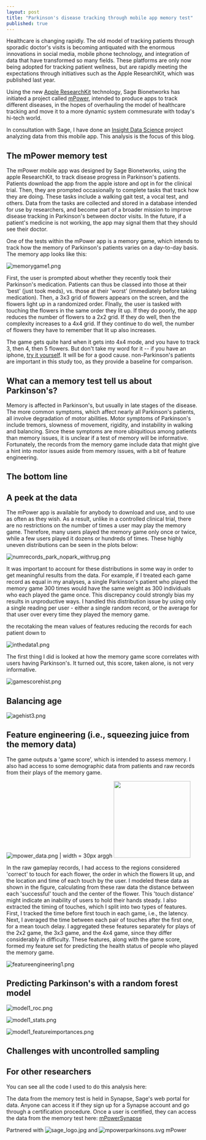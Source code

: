 ```yaml
---
layout: post
title: "Parkinson's disease tracking through mobile app memory test"
published: true
---
```









Healthcare is changing rapidly. The old model of tracking patients through sporadic doctor's visits is becoming antiquated with the enormous innovations in social media, mobile phone technology, and integration of data that have transformed so many fields. These platforms are only now being adopted for tracking patient wellness, but are rapidly meeting the expectations through initiatives such as the Apple ResearchKit, which was published last year. 

Using the new [Apple ResearchKit](http://www.apple.com/researchkit/ "iphone researchkit") technology, Sage Bionetworks has initiated a project called [mPower](http://parkinsonmpower.org/ "Mpower Parkinson's Site"), intended to produce apps to track different diseases, in the hopes of overhauling the model of healthcare tracking and move it to a more dynamic system commesurate with today's hi-tech world. 

In consultation with Sage, I have done an [Insight Data Science](http://insightdatascience.com/ "Insight Data Science") project analyzing data from this mobile app. This analysis is the focus of this blog.

##  The mPower memory test

The mPower mobile app was designed by Sage Bionetworks, using the apple ResearchKit, to track disease progress in Parkinson's patients. Patients download the app from the apple istore and opt in for the clinical trial. Then, they are prompted occasionally to complete tasks that track how they are doing. These tasks include a walking gait test, a vocal test, and others. Data from the tasks are collected and stored in a database intended for use by researchers, and become part of a broader mission to improve disease tracking in Parkinson's between doctor visits. In the future, if a patient's medicine is not working, the app may signal them that they should see their doctor. 

One of the tests within the mPower app is a memory game, which intends to track how the memory of Parkinson's patients varies on a day-to-day basis. The memory app looks like this:

![memorygame1.png]({{site.baseurl}}/images/memorygame1.png)

First, the user is prompted about whether they recently took their Parkinson's medication. Patients can thus be classed into those at their 'best' (just took meds), vs. those at their 'worst' (immediately before taking medication). Then, a 3x3 grid of flowers appears on the screen, and the flowers light up in a randomized order. FInally, the user is tasked with touching the flowers in the same order they lit up. If they do poorly, the app reduces the number of flowers to a 2x2 grid. If they do well, then the complexity increases to a 4x4 grid. If they continue to do well, the number of flowers they have to remember that lit up also increases. 

The game gets quite hard when it gets into 4x4 mode, and you have to track 3, then 4, then 5 flowers. But don't take my word for it -- if you have an iphone, [try it yourself](https://itunes.apple.com/us/app/parkinson-mpower-study-app/id972191200?mt=8 "mpower on itunes"). It will be for a good cause. non-Parkinson's patients are important in this study too, as they provide a baseline for comparison. 

##  What can a memory test tell us about Parkinson's?

Memory is affected in Parkinson's, but usually in late stages of the disease. The more common symptoms, which affect nearly all Parkinson's patients, all involve degradation of motor abilities. Motor symptoms of Parkinson's include tremors, slowness of movement, rigidity, and instability in walking and balancing. Since these symptoms are more ubiquitious among patients than memory issues, it is unclear if a test of memory will be informative. Fortunately, the records from the memory game include data that might give a hint into motor issues aside from memory issues, with a bit of feature engineering. 

##  The bottom line



##  A peek at the data

The mPower app is available for anybody to download and use, and to use as often as they wish. As a result, unlike in a controlled clinical trial, there are no restrictions on the number of times a user may play the memory game. Therefore, many users played the memory game only once or twice, while a few users played it dozens or hundreds of times. These highly uneven distributions can be seen in the plots below:


![numrecords_park_nopark_withrug.png]({{site.baseurl}}/images/numrecords_park_nopark_withrug.png)


It was important to account for these distributions in some way in order to get meaningful results from the data. For example, if I treated each game record as equal in my analyses, a single Parkinson's patient who played the memory game 300 times would have the same weight as 300 individuals who each played the game once. This discrepancy could strongly bias my results in unproductive ways. I handled this distribution issue by using only a single reading per user - either a single random record, or the average for that user over every time they played the memory game. 

the recotaking the mean values of features reducing the records for each patient down to 


![inthedata1.png]({{site.baseurl}}/images/inthedata1.png)

The first thing I did is looked at how the memory game score correlates with users having Parkinson's. It turned out, this score, taken alone, is not very informative.

![gamescorehist.png]({{site.baseurl}}/images/gamescorehist.png)

## Balancing age

![agehist3.png]({{site.baseurl}}/images/agehist3.png)


##  Feature engineering (i.e., squeezing juice from the memory data)


The game outputs a 'game score', which is intended to assess memory. I also had access to some demographic data from patients and raw records from their plays of the memory game.

![mpower_data.png | width = 30px]({{site.baseurl}}/images/mpower_data.png)
arggh
<img src={{site.baseurl}}/images/mpower_data.png width="200" height="200" />

In the raw gameplay records, I had access to the regions considered 'correct' to touch for each flower, the order in which the flowers lit up, and the location and time of each touch by the user. I modeled these data as shown in the figure, calculating from these raw data the distance between each 'successful' touch and the center of the flower. This 'touch distance' might indicate an inability of users to hold their hands steady. I also extracted the timing of touches, which I split into two types of features. First, I tracked the time before first touch in each game, i.e., the latency. Next, I averaged the time between each pair of touches after the first one, for a mean touch delay. I aggregated these features separately for plays of the 2x2 game, the 3x3 game, and the 4x4 game, since they differ considerably in difficulty. These features, along with the game score, formed my feature set for predicting the health status of people who played the memory game.

![featureengineering1.png]({{site.baseurl}}/images/featureengineering1.png)

##  Predicting Parkinson's with a random forest model

![model1_roc.png]({{site.baseurl}}/images/model1_roc.png)

![model1_stats.png]({{site.baseurl}}/images/model1_stats.png)

![model1_featureimportances.png]({{site.baseurl}}/images/model1_featureimportances.png)

##  Challenges with uncontrolled sampling

## For other researchers

You can see all the code I used to do this analysis here:

The data from the memory test is held in Synapse, Sage's web portal for data. Anyone can access it if they sign up for a Synapse account and go through a certification procedure. Once a user is certified, they can access the data from the memory test here: [mPowerSynapse](https://www.synapse.org/#!Synapse:syn4993293/wiki/ "mPower study data")



Partnered with ![sage_logo.jpg]({{site.baseurl}}/images/sage_logo.jpg) and ![mpowerparkinsons.svg]({{site.baseurl}}/images/mpowerparkinsons.svg) mPower
